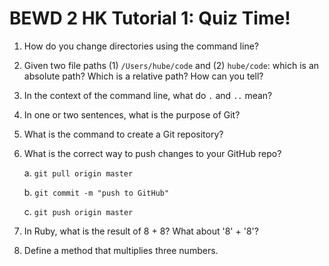 BEWD 2 HK Tutorial 1: Quiz Time!
================================
1. How do you change directories using the command line?
2. Given two file paths (1) `/Users/hube/code` and (2) `hube/code`: which is an absolute path? Which is a relative path? How can you tell?
3. In the context of the command line, what do `.` and `..` mean?
4. In one or two sentences, what is the purpose of Git?
5. What is the command to create a Git repository?
6. What is the correct way to push changes to your GitHub repo?

    a. `git pull origin master`

    b. `git commit -m "push to GitHub"`

    c. `git push origin master`
7. In Ruby, what is the result of 8 + 8? What about '8' + '8'?
8. Define a method that multiplies three numbers.
